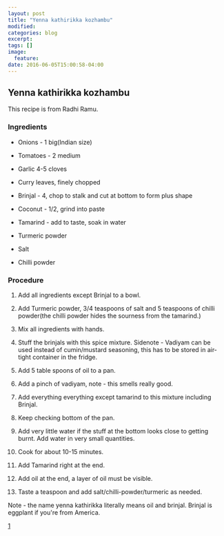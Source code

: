 ```yaml
---
layout: post
title: "Yenna kathirikka kozhambu"
modified:
categories: blog
excerpt:
tags: []
image:
  feature:
date: 2016-06-05T15:00:58-04:00
---
```

## Yenna kathirikka kozhambu

This recipe is from Radhi Ramu.

### Ingredients

- Onions - 1 big(Indian size)

- Tomatoes - 2 medium

- Garlic 4-5 cloves

- Curry leaves, finely chopped

- Brinjal - 4, chop to stalk and cut at bottom to form plus shape

- Coconut - 1/2, grind into paste

- Tamarind - add to taste, soak in water

- Turmeric powder

- Salt

- Chilli powder

### Procedure

1. Add all ingredients except Brinjal to a bowl.

2. Add Turmeric powder, 3/4 teaspoons of salt and 5 teaspoons of chilli powder(the chilli powder
hides the sourness from the tamarind.)

3. Mix all ingredients with hands.

4. Stuff the brinjals with this spice mixture.
Sidenote - Vadiyam can be used instead of cumin/mustard seasoning, this has to be stored in air-tight
container in the fridge.

6. Add 5 table spoons of oil to a pan.

7. Add a pinch of vadiyam, note - this smells really good.

8. Add everything everything except tamarind to this mixture including Brinjal.

9. Keep checking bottom of the pan.

10. Add very little water if the stuff at the bottom looks close to getting burnt. Add water in very small
quantities.

11. Cook for about 10-15 minutes.

12. Add Tamarind right at the end.

13. Add oil at the end, a layer of oil must be visible.

14. Taste a teaspoon and add salt/chilli-powder/turmeric as needed.

Note - the name yenna kathirikka literally means oil and brinjal. Brinjal is eggplant if you're from America.

[1](../../recipe_images/yk_062016/1.jpg)
